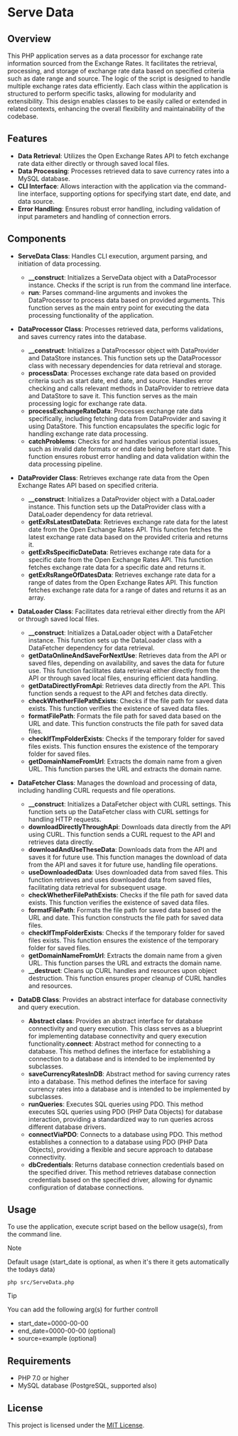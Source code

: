 # Serve Data

## Overview
This PHP application serves as a data processor for exchange rate information sourced from the Exchange Rates. It facilitates the retrieval, processing, and storage of exchange rate data based on specified criteria such as date range and source. The logic of the script is designed to handle multiple exchange rates data efficiently. Each class within the application is structured to perform specific tasks, allowing for modularity and extensibility. This design enables classes to be easily called or extended in related contexts, enhancing the overall flexibility and maintainability of the codebase.

## Features
- **Data Retrieval**: Utilizes the Open Exchange Rates API to fetch exchange rate data either directly or through saved local files.
- **Data Processing**: Processes retrieved data to save currency rates into a MySQL database.
- **CLI Interface**: Allows interaction with the application via the command-line interface, supporting options for specifying start date, end date, and data source.
- **Error Handling**: Ensures robust error handling, including validation of input parameters and handling of connection errors.

## Components
- **ServeData Class**: Handles CLI execution, argument parsing, and initiation of data processing.
  - **__construct**: Initializes a ServeData object with a DataProcessor instance. Checks if the script is run from the command line interface.
  - **run**: Parses command-line arguments and invokes the DataProcessor to process data based on provided arguments. This function serves as the main entry point for executing the data processing functionality of the application.

- **DataProcessor Class**: Processes retrieved data, performs validations, and saves currency rates into the database.
  - **__construct**: Initializes a DataProcessor object with DataProvider and DataStore instances. This function sets up the DataProcessor class with necessary dependencies for data retrieval and storage.
  - **processData**: Processes exchange rate data based on provided criteria such as start date, end date, and source. Handles error checking and calls relevant methods in DataProvider to retrieve data and DataStore to save it. This function serves as the main processing logic for exchange rate data.
  - **processExchangeRateData**: Processes exchange rate data specifically, including fetching data from DataProvider and saving it using DataStore. This function encapsulates the specific logic for handling exchange rate data processing.
  - **catchProblems**: Checks for and handles various potential issues, such as invalid date formats or end date being before start date. This function ensures robust error handling and data validation within the data processing pipeline.
  
- **DataProvider Class**: Retrieves exchange rate data from the Open Exchange Rates API based on specified criteria.
  - **__construct**: Initializes a DataProvider object with a DataLoader instance. This function sets up the DataProvider class with a DataLoader dependency for data retrieval.
  - **getExRsLatestDateData**: Retrieves exchange rate data for the latest date from the Open Exchange Rates API. This function fetches the latest exchange rate data based on the provided criteria and returns it.
  - **getExRsSpecificDateData**: Retrieves exchange rate data for a specific date from the Open Exchange Rates API. This function fetches exchange rate data for a specific date and returns it.
  - **getExRsRangeOfDatesData**: Retrieves exchange rate data for a range of dates from the Open Exchange Rates API. This function fetches exchange rate data for a range of dates and returns it as an array.

- **DataLoader Class**: Facilitates data retrieval either directly from the API or through saved local files.
  - **__construct**: Initializes a DataLoader object with a DataFetcher instance. This function sets up the DataLoader class with a DataFetcher dependency for data retrieval.
  - **getDataOnlineAndSaveForNextUse**: Retrieves data from the API or saved files, depending on availability, and saves the data for future use. This function facilitates data retrieval either directly from the API or through saved local files, ensuring efficient data handling.
  - **getDataDirectlyFromApi**: Retrieves data directly from the API. This function sends a request to the API and fetches data directly.
  - **checkWhetherFilePathExists**: Checks if the file path for saved data exists. This function verifies the existence of saved data files.
  - **formatFilePath**: Formats the file path for saved data based on the URL and date. This function constructs the file path for saved data files.
  - **checkIfTmpFolderExists**: Checks if the temporary folder for saved files exists. This function ensures the existence of the temporary folder for saved files.
  - **getDomainNameFromUrl**: Extracts the domain name from a given URL. This function parses the URL and extracts the domain name.
  
- **DataFetcher Class**: Manages the download and processing of data, including handling CURL requests and file operations.
    - **__construct**: Initializes a DataFetcher object with CURL settings. This function sets up the DataFetcher class with CURL settings for handling HTTP requests.
    - **downloadDirectlyThroughApi**: Downloads data directly from the API using CURL. This function sends a CURL request to the API and retrieves data directly.
    - **downloadAndUseTheseData**: Downloads data from the API and saves it for future use. This function manages the download of data from the API and saves it for future use, handling file operations.
    - **useDownloadedData**: Uses downloaded data from saved files. This function retrieves and uses downloaded data from saved files, facilitating data retrieval for subsequent usage.
    - **checkWhetherFilePathExists**: Checks if the file path for saved data exists. This function verifies the existence of saved data files.
    - **formatFilePath**: Formats the file path for saved data based on the URL and date. This function constructs the file path for saved data files.
    - **checkIfTmpFolderExists**: Checks if the temporary folder for saved files exists. This function ensures the existence of the temporary folder for saved files.
    - **getDomainNameFromUrl**: Extracts the domain name from a given URL. This function parses the URL and extracts the domain name.
    - **__destruct**: Cleans up CURL handles and resources upon object destruction. This function ensures proper cleanup of CURL handles and resources.
      
- **DataDB Class**: Provides an abstract interface for database connectivity and query execution.
  - **Abstract class**: Provides an abstract interface for database connectivity and query execution. This class serves as a blueprint for implementing database connectivity and query execution functionality.**connect**: Abstract method for connecting to a database. This method defines the interface for establishing a connection to a database and is intended to be implemented by subclasses.
  - **saveCurrencyRatesInDB**: Abstract method for saving currency rates into a database. This method defines the interface for saving currency rates into a database and is intended to be implemented by subclasses.
  - **runQueries**: Executes SQL queries using PDO. This method executes SQL queries using PDO (PHP Data Objects) for database interaction, providing a standardized way to run queries across different database drivers.
  - **connectViaPDO**: Connects to a database using PDO. This method establishes a connection to a database using PDO (PHP Data Objects), providing a flexible and secure approach to database connectivity.
  - **dbCredentials**: Returns database connection credentials based on the specified driver. This method retrieves database connection credentials based on the specified driver, allowing for dynamic configuration of database connections.   

## Usage
To use the application, execute script based on the bellow usage(s), from the command line.
> [!NOTE]
> Default usage (start_date is optional, as when it's there it gets automatically the todays data)
```
php src/ServeData.php
```

> [!TIP]
> You can add the following arg(s) for further controll
> - start_date=0000-00-00
> - end_date=0000-00-00 (optional)
> - source=example (optional)


## Requirements
- PHP 7.0 or higher
- MySQL database (PostgreSQL, supported also)

## License
This project is licensed under the [MIT License](LICENSE).

